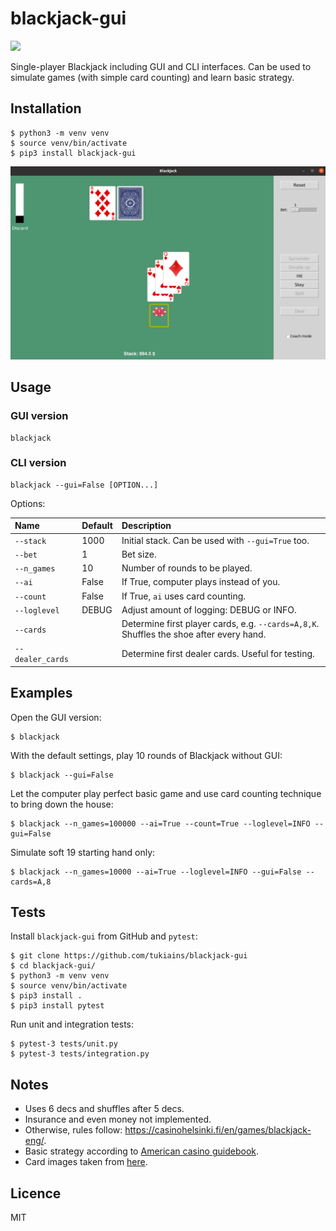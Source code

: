 # blackjack-gui
![](https://github.com/tukiains/blackjack-gui/workflows/tests/badge.svg)

Single-player Blackjack including GUI and CLI interfaces. Can be used to simulate games (with simple card counting) 
and learn basic strategy.

## Installation
``` 
$ python3 -m venv venv
$ source venv/bin/activate
$ pip3 install blackjack-gui
```
<img src="blackjack_gui/images/bj-shot.png" alt="" width="600"/>

## Usage

### GUI version
```
blackjack
```

### CLI version
```
blackjack --gui=False [OPTION...]
```

Options:

| Name             | Default | Description                                                                             | 
|:-----------------|:--------|:----------------------------------------------------------------------------------------|
| `--stack`        | 1000    | Initial stack. Can be used with `--gui=True` too.                                       |
| `--bet`          | 1       | Bet size.                                                                               |
| `--n_games`      | 10      | Number of rounds to be played.                                                          |
| `--ai`           | False   | If True, computer plays instead of you.                                                 |
| `--count`        | False   | If True, `ai` uses card counting.                                                       |
| `--loglevel`     | DEBUG   | Adjust amount of logging: DEBUG or INFO.                                                |
| `--cards`        |         | Determine first player cards, e.g. `--cards=A,8,K`. Shuffles the shoe after every hand. |
| `--dealer_cards` |         | Determine first dealer cards. Useful for testing.                                       |


## Examples
Open the GUI version:
```
$ blackjack
```

With the default settings, play 10 rounds of Blackjack without GUI:
```
$ blackjack --gui=False
```

Let the computer play perfect basic game and use card counting technique to bring down the house:
```
$ blackjack --n_games=100000 --ai=True --count=True --loglevel=INFO --gui=False
```

Simulate soft 19 starting hand only:
```
$ blackjack --n_games=10000 --ai=True --loglevel=INFO --gui=False --cards=A,8
```

## Tests
Install `blackjack-gui` from GitHub and `pytest`:
```
$ git clone https://github.com/tukiains/blackjack-gui
$ cd blackjack-gui/
$ python3 -m venv venv
$ source venv/bin/activate
$ pip3 install .
$ pip3 install pytest
```
Run unit and integration tests:
```
$ pytest-3 tests/unit.py
$ pytest-3 tests/integration.py
```


## Notes
* Uses 6 decs and shuffles after 5 decs.
* Insurance and even money not implemented.
* Otherwise, rules follow: https://casinohelsinki.fi/en/games/blackjack-eng/.
* Basic strategy according to [American casino guidebook](https://www.americancasinoguidebook.com/wp-content/uploads/2014/04/BJ-strategy-chart-for-web.pdf).
* Card images taken from [here](https://code.google.com/archive/p/vector-playing-cards/).

## Licence
MIT
